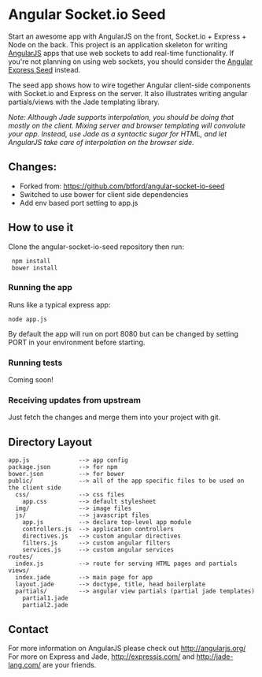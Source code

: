 # Angular Socket.io Seed

Start an awesome app with AngularJS on the front, Socket.io + Express + Node on the back. This
project is an application skeleton for writing [AngularJS](http://angularjs.org/) apps that use
web sockets to add real-time functionality. If you're not planning on using web sockets, you
should consider the [Angular Express Seed](https://github.com/btford/angular-express-seed) instead.

The seed app shows how to wire together Angular client-side components with Socket.io and Express
on the server. It also illustrates writing angular partials/views with the Jade templating library.

_Note: Although Jade supports interpolation, you should be doing that mostly on the client. Mixing
server and browser templating will convolute your app. Instead, use Jade as a syntactic sugar for
HTML, and let AngularJS take care of interpolation on the browser side._

## Changes:
*    Forked from: https://github.com/btford/angular-socket-io-seed
*    Switched to use bower for client side dependencies
*    Add env based port setting to app.js

## How to use it

Clone the angular-socket-io-seed repository then run:

     npm install
     bower install

### Running the app

Runs like a typical express app:

    node app.js

By default the app will run on port 8080 but can be changed by setting PORT in your environment before starting.

### Running tests

Coming soon!

### Receiving updates from upstream

Just fetch the changes and merge them into your project with git.

## Directory Layout
    
    app.js              --> app config
    package.json        --> for npm
    bower.json          --> for bower
    public/             --> all of the app specific files to be used on the client side
      css/              --> css files
        app.css         --> default stylesheet
      img/              --> image files
      js/               --> javascript files
        app.js          --> declare top-level app module
        controllers.js  --> application controllers
        directives.js   --> custom angular directives
        filters.js      --> custom angular filters
        services.js     --> custom angular services        
    routes/
      index.js          --> route for serving HTML pages and partials
    views/
      index.jade        --> main page for app
      layout.jade       --> doctype, title, head boilerplate
      partials/         --> angular view partials (partial jade templates)
        partial1.jade
        partial2.jade



## Contact

For more information on AngularJS please check out http://angularjs.org/
For more on Express and Jade, http://expressjs.com/ and http://jade-lang.com/ are
your friends.
